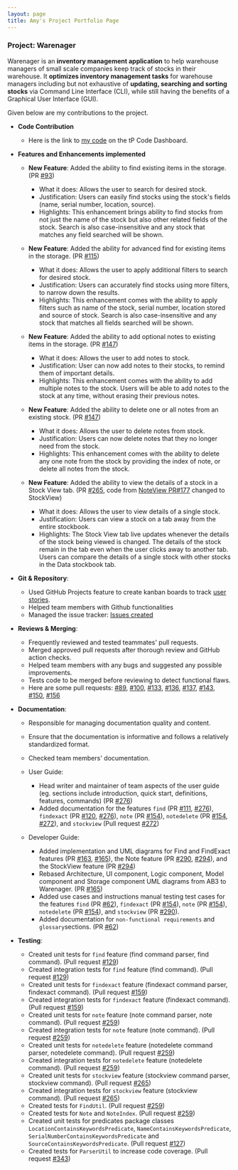 ```yaml
---
layout: page
title: Amy's Project Portfolio Page
---
```

### Project: Warenager

Warenager is an **inventory management application** to help warehouse managers
of small scale companies keep track of stocks in their warehouse.
It **optimizes inventory management tasks** for warehouse managers including but not
exhaustive of **updating, searching and sorting stocks** via Command Line Interface (CLI),
while still having the benefits of a Graphical User Interface (GUI).

Given below are my contributions to the project.

* **Code Contribution**
  * Here is the link to [my code](https://nus-cs2103-ay2021s1.github.io/tp-dashboard/#breakdown=true&search=amylzting&sort=groupTitle&sortWithin=title&since=2020-08-14&timeframe=commit&mergegroup=&groupSelect=groupByRepos&checkedFileTypes=docs~functional-code~test-code~other)
  on the tP Code Dashboard.

* **Features and Enhancements implemented**
  * **New Feature**: Added the ability to find existing items in the storage. (PR [\#93](https://github.com/AY2021S1-CS2103T-T15-3/tp/pull/93))
    * What it does: Allows the user to search for desired stock.
    * Justification: Users can easily find stocks using the stock's fields (name, serial number, location, source). 
    * Highlights: This enhancement brings ability to find stocks from not just the name of the stock but also other related fields
    of the stock. Search is also case-insensitive and any stock that matches any field searched will be shown.

  * **New Feature**: Added the ability for advanced find for existing items in the storage. (PR [\#115](https://github.com/AY2021S1-CS2103T-T15-3/tp/pull/115))
    * What it does: Allows the user to apply additional filters to search for desired stock.
    * Justification: Users can accurately find stocks using more filters, to narrow down the results.
    * Highlights: This enhancement comes with the ability to apply filters such as name of the stock,
    serial number, location stored and source of stock.
    Search is also case-insensitive and any stock that matches all fields searched will be shown.

  * **New Feature**: Added the ability to add optional notes to existing items in the storage. (PR [\#147](https://github.com/AY2021S1-CS2103T-T15-3/tp/pull/147))
    * What it does: Allows the user to add notes to stock.
    * Justification: User can now add notes to their stocks, to remind them of important details.
    * Highlights: This enhancement comes with the ability to add multiple notes to the stock.
    Users will be able to add notes to the stock at any time, without erasing their previous notes.

  * **New Feature**: Added the ability to delete one or all notes from an existing stock. (PR [\#147](https://github.com/AY2021S1-CS2103T-T15-3/tp/pull/147))
    * What it does: Allows the user to delete notes from stock.
    * Justification: Users can now delete notes that they no longer need from the stock.
    * Highlights: This enhancement comes with the ability to delete any one note from the stock by providing
    the index of note, or delete all notes from the stock.

  * **New Feature**: Added the ability to view the details of a stock in a Stock View tab. (PR [\#265](https://github.com/AY2021S1-CS2103T-T15-3/tp/pull/265), code from [NoteView PR#177](https://github.com/AY2021S1-CS2103T-T15-3/tp/pull/177) changed to StockView)
    * What it does: Allows the user to view details of a single stock.
    * Justification: Users can view a stock on a tab away from the entire stockbook.
    * Highlights: The Stock View tab live updates whenever the details of the stock being viewed is changed.
    The details of the stock remain in the tab even when the user clicks away to another tab. Users can compare the details of a single stock with other stocks in the Data stockbook tab.
  
* **Git & Repository**:
  * Used GitHub Projects feature to create kanban boards to track [user stories](https://github.com/AY2021S1-CS2103T-T15-3/tp/projects/1).
  * Helped team members with Github functionalities
  * Managed the issue tracker: [Issues created](https://github.com/AY2021S1-CS2103T-T15-3/tp/issues?q=is%3Aissue+is%3Aclosed+author%3Aamylzting)

* **Reviews & Merging**:
  * Frequently reviewed and tested teammates' pull requests.
  * Merged approved pull requests after thorough review and GitHub action checks.
  * Helped team members with any bugs and suggested any possible improvements.
  * Tests code to be merged before reviewing to detect functional flaws.
  * Here are some pull requests: [#89](https://github.com/AY2021S1-CS2103T-T15-3/tp/pull/89), [#100](https://github.com/AY2021S1-CS2103T-T15-3/tp/pull/100),
   [#133](https://github.com/AY2021S1-CS2103T-T15-3/tp/pull/133), [#136](https://github.com/AY2021S1-CS2103T-T15-3/tp/pull/136), [#137](https://github.com/AY2021S1-CS2103T-T15-3/tp/pull/137),
   [#143](https://github.com/AY2021S1-CS2103T-T15-3/tp/pull/143), [#150](https://github.com/AY2021S1-CS2103T-T15-3/tp/pull/150), [#156](https://github.com/AY2021S1-CS2103T-T15-3/tp/pull/156)
  
* **Documentation**:
  * Responsible for managing documentation quality and content.
  * Ensure that the documentation is informative and follows a relatively standardized format.
  * Checked team members' documentation.
  
  * User Guide:
    * Head writer and maintainer of team aspects of the user guide
      (eg. sections include introduction, quick start, definitions, features, commands) (PR [\#276](https://github.com/AY2021S1-CS2103T-T15-3/tp/pull/267))
    * Added documentation for the features `find` (PR [\#111](https://github.com/AY2021S1-CS2103T-T15-3/tp/pull/111), [\#276](https://github.com/AY2021S1-CS2103T-T15-3/tp/pull/267)),
    `findexact` (PR [\#120](https://github.com/AY2021S1-CS2103T-T15-3/tp/pull/120), [\#276](https://github.com/AY2021S1-CS2103T-T15-3/tp/pull/267)),
    `note` (PR [\#154](https://github.com/AY2021S1-CS2103T-T15-3/tp/pull/154)),
    `notedelete` (PR [\#154](https://github.com/AY2021S1-CS2103T-T15-3/tp/pull/154), [\#272](https://github.com/AY2021S1-CS2103T-T15-3/tp/pull/272)),
    and `stockview` (Pull request [\#272](https://github.com/AY2021S1-CS2103T-T15-3/tp/pull/272))
    
  * Developer Guide:
    * Added implementation and UML diagrams for Find and FindExact features (PR [\#163](https://github.com/AY2021S1-CS2103T-T15-3/tp/pull/163), [\#165](https://github.com/AY2021S1-CS2103T-T15-3/tp/pull/165)),
    the Note feature (PR [\#290](https://github.com/AY2021S1-CS2103T-T15-3/tp/pull/290), [\#294](https://github.com/AY2021S1-CS2103T-T15-3/tp/pull/294)),
    and the StockView feature (PR [\#294](https://github.com/AY2021S1-CS2103T-T15-3/tp/pull/294))
    * Rebased Architecture, UI component, Logic component,
    Model component and Storage component UML diagrams from AB3 to Warenager. (PR [\#165](https://github.com/AY2021S1-CS2103T-T15-3/tp/pull/165))
    * Added use cases and instructions manual testing test cases for the features `find` (PR [\#62](https://github.com/AY2021S1-CS2103T-T15-3/tp/pull/62)),
    `findexact` (PR [\#154](https://github.com/AY2021S1-CS2103T-T15-3/tp/pull/154)),
    `note` (PR [\#154](https://github.com/AY2021S1-CS2103T-T15-3/tp/pull/154)),
    `notedelete` (PR [\#154](https://github.com/AY2021S1-CS2103T-T15-3/tp/pull/154)),
    and `stockview` (PR [\#290](https://github.com/AY2021S1-CS2103T-T15-3/tp/pull/290)).
    * Added documentation for `non-functional requirements` and `glossary`sections. (PR [\#62](https://github.com/AY2021S1-CS2103T-T15-3/tp/pull/62))
    
* **Testing**:
   * Created unit tests for `find` feature (find command parser, find command). (Pull request [\#129](https://github.com/AY2021S1-CS2103T-T15-3/tp/pull/129))
   * Created integration tests for `find` feature (find command). (Pull request [\#129](https://github.com/AY2021S1-CS2103T-T15-3/tp/pull/129))
   * Created unit tests for `findexact` feature (findexact command parser, findexact command). (Pull request [\#159](https://github.com/AY2021S1-CS2103T-T15-3/tp/pull/159))
   * Created integration tests for `findexact` feature (findexact command). (Pull request [\#159](https://github.com/AY2021S1-CS2103T-T15-3/tp/pull/159))
   * Created unit tests for `note` feature (note command parser, note command). (Pull request [\#259](https://github.com/AY2021S1-CS2103T-T15-3/tp/pull/259))
   * Created integration tests for `note` feature (note command). (Pull request [\#259](https://github.com/AY2021S1-CS2103T-T15-3/tp/pull/259))
   * Created unit tests for `notedelete` feature (notedelete command parser, notedelete command). (Pull request [\#259](https://github.com/AY2021S1-CS2103T-T15-3/tp/pull/259))
   * Created integration tests for `notedelete` feature (notedelete command). (Pull request [\#259](https://github.com/AY2021S1-CS2103T-T15-3/tp/pull/259))
   * Created unit tests for `stockview` feature (stockview command parser, stockview command). (Pull request [\#265](https://github.com/AY2021S1-CS2103T-T15-3/tp/pull/265))
   * Created integration tests for `stockview` feature (stockview command). (Pull request [\#265](https://github.com/AY2021S1-CS2103T-T15-3/tp/pull/265))
   * Created tests for `FindUtil`. (Pull request [\#259](https://github.com/AY2021S1-CS2103T-T15-3/tp/pull/259))
   * Created tests for `Note` and `NoteIndex`. (Pull request [\#259](https://github.com/AY2021S1-CS2103T-T15-3/tp/pull/259))
   * Created unit tests for predicates package classes `LocationContainsKeywordsPredicate`,
   `NameContainsKeywordsPredicate`, `SerialNumberContainsKeywordsPredicate` and `SourceContainsKeywordsPredicate`. (Pull request [\#127](https://github.com/AY2021S1-CS2103T-T15-3/tp/pull/127))
   * Created tests for `ParserUtil` to increase code coverage. (Pull request [\#343](https://github.com/AY2021S1-CS2103T-T15-3/tp/pull/343))
